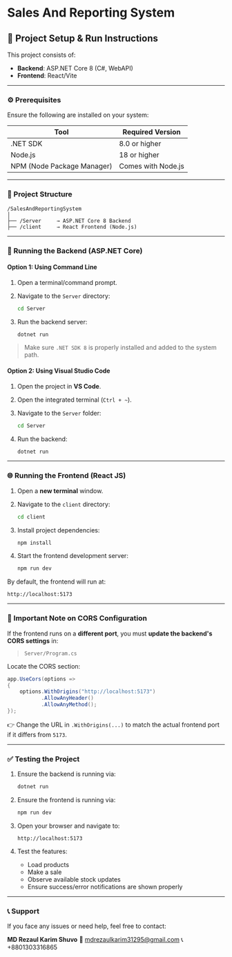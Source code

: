
# Sales And Reporting System
## 📘 Project Setup & Run Instructions

This project consists of:

* **Backend**: ASP.NET Core 8 (C#, WebAPI)
* **Frontend**: React/Vite

---

### ⚙️ Prerequisites

Ensure the following are installed on your system:

| Tool                       | Required Version   |
| -------------------------- | ------------------ |
| .NET SDK                   | 8.0 or higher      |
| Node.js                    | 18 or higher       |
| NPM (Node Package Manager) | Comes with Node.js |

---

### 📁 Project Structure

```
/SalesAndReportingSystem
│
├── /Server     → ASP.NET Core 8 Backend
├── /client     → React Frontend (Node.js)
```

---

### 🚀 Running the Backend (ASP.NET Core)

#### Option 1: Using Command Line

1. Open a terminal/command prompt.
2. Navigate to the `Server` directory:

   ```bash
   cd Server
   ```
3. Run the backend server:

   ```bash
   dotnet run
   ```

> Make sure `.NET SDK 8` is properly installed and added to the system path.

#### Option 2: Using Visual Studio Code

1. Open the project in **VS Code**.
2. Open the integrated terminal (`Ctrl + ~`).
3. Navigate to the `Server` folder:

   ```bash
   cd Server
   ```
4. Run the backend:

   ```bash
   dotnet run
   ```

---

### 🌐 Running the Frontend (React JS)

1. Open a **new terminal** window.
2. Navigate to the `client` directory:

   ```bash
   cd client
   ```
3. Install project dependencies:

   ```bash
   npm install
   ```
4. Start the frontend development server:

   ```bash
   npm run dev
   ```

By default, the frontend will run at:

```
http://localhost:5173
```

---

### 🔁 Important Note on CORS Configuration

If the frontend runs on a **different port**, you must **update the backend's CORS settings** in:

> `Server/Program.cs`

Locate the CORS section:

```csharp
app.UseCors(options =>
{
    options.WithOrigins("http://localhost:5173")
           .AllowAnyHeader()
           .AllowAnyMethod();
});
```

👉 Change the URL in `.WithOrigins(...)` to match the actual frontend port if it differs from `5173`.

---

### ✅ Testing the Project

1. Ensure the backend is running via:

   ```bash
   dotnet run
   ```

2. Ensure the frontend is running via:

   ```bash
   npm run dev
   ```

3. Open your browser and navigate to:

   ```
   http://localhost:5173
   ```

4. Test the features:

   * Load products
   * Make a sale
   * Observe available stock updates
   * Ensure success/error notifications are shown properly

---

### 📞 Support

If you face any issues or need help, feel free to contact:

**MD Rezaul Karim Shuvo**
📧 [mdrezaulkarim31295@gmail.com](mailto:mdrezaulkarim31295@gmail.com)
📞 +8801303316865

